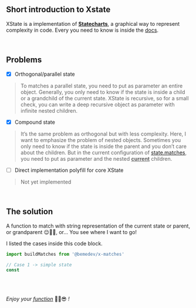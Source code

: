 ## Short introduction to Xstate

XState is a implementation of **[Statecharts](https://pdf.sciencedirectassets.com/271600/1-s2.0-S0167642300X00603/1-s2.0-0167642387900359/main.pdf?X-Amz-Security-Token=IQoJb3JpZ2luX2VjEBUaCXVzLWVhc3QtMSJHMEUCIEB%2FNdTHRam3xNVGmmPL0%2FayP3NvYHO1D8sj4SWPQ3OcAiEAt5CmjX%2F2aG%2FKnGT66QvIP3a3NcRX8wEKqwlhshUUGrwqzAQIHhAFGgwwNTkwMDM1NDY4NjUiDMXwLhKk1sRLhyhfOSqpBEIPiTot8g1J8zdeJCNgjWtrMa0S%2Bknjzcu9xSHr%2FdVgAxZOC0bOMXquOvW9xObg44pb4UqMojiE%2FodGJTkkvFMPjOEaeXgcmo2XQVwXpHbraWx%2BE5VYcIV9bucK%2FdWoAXWHo40MPCeInyZBbQKl2GPCsCYEzocuDZjvOoaM6VZde5Z6jvJWn%2FA5v3NkpI7V0oCTf6KZ%2FxnH3A8lfrA1Bmhi3itU2XOFF0LrrzH2qyuSR2JtfxUcb1sxfLUGGV8eBQfESDJqBx7L%2FdUsl9Ce%2B4u6e5SaNA01cxoeY%2B0DMlOI2fZNgIKYs%2FUHNmlwrHMPLIEL7Z3jy3bu2kVGafnVPFYc%2FeDUW78nwWcJ%2BW%2BKuxspY5gznbpUN7zBNPkvDP5XdpsWSEPFmnhqapJBK1aaeoMEskW7vbIgpDUCZY2D527Yus%2B1TefQHm38YJxTskSw%2FicxSkeq3ABQxG7Fwn9VkttCTsOLvTFkuJl4thvlx0WIUdwS13PmPK9VEgemABvZMJvVy3z1tudu3agS8q6K%2BcQnBB4B9IhpRIukJAAheOKfrMaTKTdU93iDilW6AnIuZ2dKsHynnfnfNsxwC%2BD6hnuZoXAhaIUcff5hR7vHX6toZNHUS%2BFSkkrcA0%2FxgIss5gbmkabeQyfOssWwc30Bxk6i6bfTGC8j7Rvd3bAsmos6fZRWN8%2BNk0sYrhvJYj4pAvNkpCYGq15VeOg2GVQk7wCFqPW7HYm%2FZbQwno3VmwY6qQE7vSGyeB6%2Bmd%2FcEQ27oKW%2BgWDKHB5xL%2B8cEK4MX96H5P8abhXcWjyvxIJvNJVAMbTb7DT0GcOSJFhIPImoJWIHjapfCQxmGYb0oShHzTP%2FbN5LK0EJOKVXiyvX%2BYywO0XG43terk0jyy1ZpGXyLNp08pVB4VhUg5lWsnKzrJAmRVF7EzIG8Bjs5TvcN4j61EIs26X4AgEvOy10PvYG4S9aaK00NR9vFVA9&X-Amz-Algorithm=AWS4-HMAC-SHA256&X-Amz-Date=20221116T215907Z&X-Amz-SignedHeaders=host&X-Amz-Expires=300&X-Amz-Credential=ASIAQ3PHCVTY2MTPPP4O%2F20221116%2Fus-east-1%2Fs3%2Faws4_request&X-Amz-Signature=e38488438afd037f4d7de8bd8c6e071df44e6d26ff23ba61e79928a00f024fda&hash=1d4916fd19d0ddcc9b139fe8d9c5052866814462f95b805f093f9a4d47b8a745&host=68042c943591013ac2b2430a89b270f6af2c76d8dfd086a07176afe7c76c2c61&pii=0167642387900359&tid=spdf-c523505d-2eea-4eae-9af4-1ae83f797e0d&sid=f2a0ff886e08b945ac4ab6570af7d8e4159bgxrqb&type=client&ua=51550752590b00010157&rr=76b37defb947f840)**, a graphical way to represent complexity in code.
Every you need to know is inside the [docs](https://xstate.js.org/docs/).

<br>

## Problems

- [x] Orthogonal/parallel state
> To matches a parallel state, you need to put as parameter an entire object. Generally, you only need to know if the state is inside a child or a grandchild of the current state. XState is recursive, so for a small check, you can write a deep recursive object as parameter with infinite nested children.

- [x] Compound state
> It’s the same problem as orthogonal but with less complexity. Here, I want to emphasize the problem of nested objects. Sometimes you only need to know if the state is inside the parent and you don’t care about the children. But in the current configuration of [state.matches](https://xstate.js.org/docs/guides/states.html#state-methods-and-properties), you need to put as parameter and the nested **<u>current</u>** children.


- [ ] Direct implementation polyfill for core XState
> Not yet implemented

<br>

## The solution
A function to match with string representation of the current state or parent, or grandparent 😌😵‍💫, or… You see where I want to go!

I listed the cases inside this code block.

```typescript
import buildMatches from '@bemedev/x-matches'

// Case 1 -> simple state
const 
```

<br>
<br>

*Enjoy your [function](https://github.com/chlbri/x-matches)* ✌🏾😎 *!*
